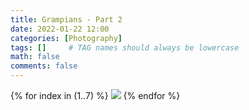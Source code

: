 ```yaml
---
title: Grampians - Part 2
date: 2022-01-22 12:00
categories: [Photography]
tags: []     # TAG names should always be lowercase
math: false
comments: false
---
```


{% for index in (1..7) %}
  <img src="/assets/grampians3/grampians3-{{forloop.index}}.jpg">
{% endfor %}
